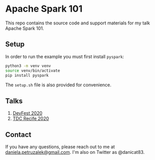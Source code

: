# Apache Spark 101

This repo contains the source code and support materials for my talk Apache Spark 101.

## Setup

In order to run the example you must first install `pyspark`:

```sh
python3 -m venv venv
source venv/bin/activate
pip install pyspark
```

The `setup.sh` file is also provided for convenience.

## Talks

1. [DevFest 2020](talks/devfest2020)
1. [TDC Recife 2020](talks/tdc-recife-2020)

## Contact

If you have any questions, please reach out to me at daniela.petruzalek@gmail.com. I'm also on Twitter as @danicat83.
